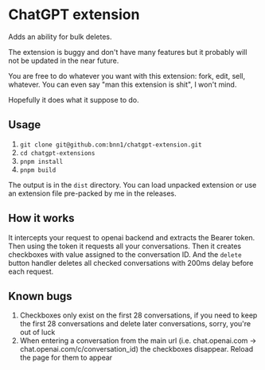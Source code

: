 # ChatGPT extension

Adds an ability for bulk deletes. 

The extension is buggy and don't have many features but it probably will not be updated in the near future.

You are free to do whatever you want with this extension: fork, edit, sell, whatever. You can even say "man this extension is shit", I won't mind.

Hopefully it does what it suppose to do.

## Usage

1. `git clone git@github.com:bnn1/chatgpt-extension.git`
2. `cd chatgpt-extensions`
3. `pnpm install`
4. `pnpm build`

The output is in the `dist` directory. You can load unpacked extension or use an extension file pre-packed by me in the releases.

## How it works

It intercepts your request to openai backend and extracts the Bearer token. Then using the token it requests all your conversations. Then it creates checkboxes with value assigned to the conversation ID. And the `delete` button handler deletes all checked conversations with 200ms delay before each request.

## Known bugs

1. Checkboxes only exist on the first 28 conversations, if you need to keep the first 28 conversations and delete later conversations, sorry, you're out of luck
2. When entering a conversation from the main url (i.e. chat.openai.com -> chat.openai.com/c/conversation_id) the checkboxes disappear. Reload the page for them to appear